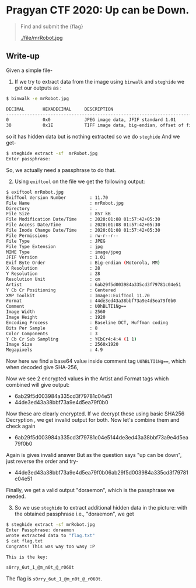 # Pragyan CTF 2020: Up can be Down.


> Find and submit the {flag}
>
> [./file/mrRobot.jpg](mrRobot.jpg)

## Write-up
Given a simple file-

1. If we try to extract data from the image using `binwalk` and `steghide` we get our outputs as :
 
```bash
$ binwalk -e mrRobot.jpg 

DECIMAL       HEXADECIMAL     DESCRIPTION
--------------------------------------------------------------------------------
0             0x0             JPEG image data, JFIF standard 1.01
30            0x1E            TIFF image data, big-endian, offset of first image directory: 8

```
so it has hidden data but is nothing extracted so we do `steghide`
And we get-

```bash
$ steghide extract -sf  mrRobot.jpg
Enter passphrase:
```
So, we actually need a passphrase to do that.

2. Using `exiftool` on the file we get the following output:

```bash
$ exiftool mrRobot.jpg 
ExifTool Version Number         : 11.70
File Name                       : mrRobot.jpg
Directory                       : .
File Size                       : 857 kB
File Modification Date/Time     : 2020:01:08 01:57:42+05:30
File Access Date/Time           : 2020:01:08 01:57:42+05:30
File Inode Change Date/Time     : 2020:01:08 01:57:42+05:30
File Permissions                : rw-r--r--
File Type                       : JPEG
File Type Extension             : jpg
MIME Type                       : image/jpeg
JFIF Version                    : 1.01
Exif Byte Order                 : Big-endian (Motorola, MM)
X Resolution                    : 28
Y Resolution                    : 28
Resolution Unit                 : cm
Artist                          : 6ab29f5d003984a335cd3f79781c04e51
Y Cb Cr Positioning             : Centered
XMP Toolkit                     : Image::ExifTool 11.70
Format                          : 44de3ed43a38bbf73a9e4d5ea79f0b0
Comment                         : U0hBLTI1Ng==
Image Width                     : 2560
Image Height                    : 1920
Encoding Process                : Baseline DCT, Huffman coding
Bits Per Sample                 : 8
Color Components                : 3
Y Cb Cr Sub Sampling            : YCbCr4:4:4 (1 1)
Image Size                      : 2560x1920
Megapixels                      : 4.9

```
Now here we find a base64 value inside comment tag `U0hBLTI1Ng==`, which when decoded give SHA-256,

Now we see 2 encrypted values in the Artist and Format tags which combined will give output:

* 6ab29f5d003984a335cd3f79781c04e51
* 44de3ed43a38bbf73a9e4d5ea79f0b0

Now these are clearly encrypted. If we decrypt these using basic SHA256 Decryption , we get invalid output for both.
Now let's combine them and check again

* 6ab29f5d003984a335cd3f79781c04e5144de3ed43a38bbf73a9e4d5ea79f0b0

Again is gives invalid answer
But as the question says "up can be down", just reverse the order and try-

* 44de3ed43a38bbf73a9e4d5ea79f0b06ab29f5d003984a335cd3f79781c04e51

Finally, we get a valid output "doraemon", which is the passphrase we needed.

3. So we use `steghide` to extract additional hidden data in the picture: with the obtained passphrase i.e., "doraemon", we get 


```bash
$ steghide extract -sf mrRobot.jpg
Enter Passphrase: doraemon
wrote extracted data to "flag.txt"
$ cat flag.txt
Congrats! This was way too wasy :P

This is the key:

s0rry_6ut_1_@m_n0t_@_r060t
```

The flag is `s0rry_6ut_1_@m_n0t_@_r060t`.

